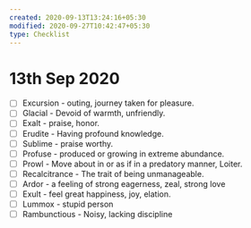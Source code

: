 ```yaml
---
created: 2020-09-13T13:24:16+05:30
modified: 2020-09-27T10:42:47+05:30
type: Checklist
---
```


# 13th Sep 2020

- [ ] Excursion - outing, journey taken for pleasure.
- [ ] Glacial - Devoid of warmth, unfriendly.
- [ ] Exalt - praise, honor.
- [ ] Erudite - Having profound knowledge.
- [ ] Sublime - praise worthy.
- [ ] Profuse - produced or growing in extreme abundance.
- [ ] Prowl - Move about in or as if in a predatory manner, Loiter.
- [ ] Recalcitrance - The trait of being unmanageable.
- [ ] Ardor - a feeling of strong eagerness, zeal, strong love
- [ ] Exult - feel great happiness, joy, elation.
- [ ] Lummox - stupid person
- [ ] Rambunctious - Noisy, lacking discipline